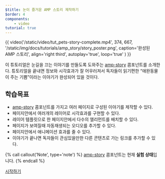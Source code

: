 ```yaml
---
$title: 눈이 즐거운 AMP 스토리 제작하기
$order: 4
components:
    - video
tutorial: true
---
```


{{ video('/static/video/tut_pets-story-complete.mp4', 374, 667, '/static/img/docs/tutorials/amp_story/story_poster.png', caption='완성된 AMP 스토리', align='right third', autoplay='true', loop='true' ) }}

이 튜토리얼은 눈길을 끄는 이야기를 만들도록 도와주는 [amp-story](/docs/reference/components/amp-story.html) 콤포넌트를 소개한다. 튜토리얼을 끝내면 정보와 시각효과가 잘 어우러져서 독자들이 읽기편한 “애완동물이 주는 기쁨”이라는 이야기가 완성되어 있을 것이다. 

## 학습목표

- [amp-story](/docs/reference/components/amp-story.html) 콤포넌트를 가지고 여러 페이지로 구성된 이야기를 제작할 수 있다.
- 페이지안에서 여러개의 레이어로 시각효과를 구현할 수 있다.
- 레이어 템플릿으로 한 페이지안에서 다수의 엘리먼트를 배치할 수 있다.
- 페이지가 보여질때 자동재생되는 오디오를 추가할 수 있다.
- 페이지안에서 애니메이션 효과를 줄 수 있다.
- 이야기가 끝나면 독자들이 관심있을만한 다른 콘텐츠로 가는 링크를 추가할 수 있다.

{% call callout('Note', type='note') %} [amp-story](/docs/reference/components/amp-story.html) 콤포넌트는 현재 **실험 상태**입니다. {% endcall %}

<div class="start-button">
<a class="button" href="/docs/design/visual_story/setting_up.html"><span class="arrow-next">시작하기</span></a>
</div>
